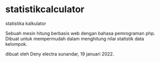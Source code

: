 # statistikcalculator
statistika kalkulator

Sebuah mesin hitung berbasis web dengan bahasa pemrograman php. Dibuat untuk mempermudah dalam menghitung nilai statistik data kelompok. 

dibuat oleh Deny electra sunandar, 19 januari 2022.
